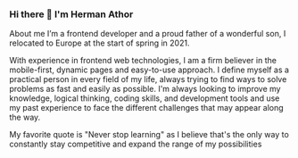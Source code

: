 ### Hi there 👋 I'm Herman Athor

About me
 I’m a frontend developer and a proud father of a wonderful son, I relocated to Europe at the start of spring in 2021.

With experience in frontend web technologies, I am a firm believer in the mobile-first, dynamic pages and easy-to-use approach. I define myself as a practical person in every field of my life, always trying to find ways to solve problems as fast and easily as possible. I'm always looking to improve my knowledge, logical thinking, coding skills, and development tools and use my past experience to face the different challenges that may appear along the way.

My favorite quote is "Never stop learning" as I believe that's the only way to constantly stay competitive and expand the range of my possibilities


<!--
**HermanAthor/HermanAthor** is a ✨ _special_ ✨ repository because its `README.md` (this file) appears on your GitHub profile.

Here are some ideas to get you started:

- 🔭 I’m currently working on ...
- 🌱 I’m currently learning ...
- 👯 I’m looking to collaborate on ...
- 🤔 I’m looking for help with ...
- 💬 Ask me about ...
- 📫 How to reach me: ...
- 😄 Pronouns: ...
- ⚡ Fun fact: ...
-->
